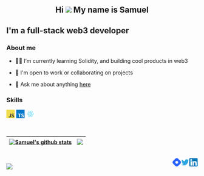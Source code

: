 ## <p align="center"> Hi ![](https://user-images.githubusercontent.com/18350557/176309783-0785949b-9127-417c-8b55-ab5a4333674e.gif) My name is Samuel </p>

## I'm a full-stack web3 developer

### About me

  - 👨‍💻 I’m currently learning Solidity, and building cool products in web3
  
  - 🤝 I'm open to work or collaborating on projects
  
  - 💬 Ask me about anything [here](https://github.com/samueldanso/samueldanso/issues)


### Skills

<code><img height="22" alt="javascript" src="https://raw.githubusercontent.com/github/explore/80688e429a7d4ef2fca1e82350fe8e3517d3494d/topics/javascript/javascript.png"></code>
<code><img height="22" alt="typescript" src="https://raw.githubusercontent.com/github/explore/80688e429a7d4ef2fca1e82350fe8e3517d3494d/topics/typescript/typescript.png"></code>
<code><img height="22" alt="react" src="https://raw.githubusercontent.com/github/explore/80688e429a7d4ef2fca1e82350fe8e3517d3494d/topics/react/react.png"></code>

<br />

| <a href="https://github.com/anuraghazra/github-readme-stats"><img align="center" src="https://github-readme-stats.vercel.app/api?username=samueldanso&show_icons=true&include_all_commits=true&theme=bear&hide_border=true" alt="Samuel's github stats" /></a> | <a href="https://github.com/anuraghazra/github-readme-stats"><img align="center" src="https://github-readme-stats.vercel.app/api/top-langs/?username=samueldanso&layout=compact&theme=bear&hide_border=true" /></a> |
| ------------- | ------------- |

<br />

<a href="https://www.linkedin.com/in/samueldanso">
  <img align="right" alt="Samuel Danso | LinkedIn" width="22px" src="https://github.com/samueldanso/samueldanso/blob/main/assets/linkedin.png" />
</a> 
<a href="https://twitter.com/samueldanso">
  <img align="right" alt="Samuel Danso | Twitter" width="22px" src="https://github.com/samueldanso/samueldanso/blob/main/assets/twitter.svg" />
</a>
<a href="https://samueldanso.hashnode.dev">
  <img align="right" alt="Samuel Danso | Hashnode" width="22px" src="https://github.com/samueldanso/samueldanso/blob/main/assets/hashnode.png" />
</a>


<a href="https://www.buymeacoffee.com/samueldans0"><img src="https://cdn.buymeacoffee.com/buttons/v2/default-yellow.png" width="160" /></a>